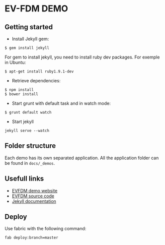 EV-FDM DEMO
===========

## Getting started

- Install Jekyll gem:

```
$ gem install jekyll
```

For gem to install jekyll, you need to install ruby dev packages.
For exemple in Ubuntu:

```
$ apt-get install ruby1.9.1-dev
```

- Retrieve dependencies:

```
$ npm install
$ bower install
```

- Start grunt with default task and in watch mode:

```
$ grunt default watch
```

- Start jekyll

```
jekyll serve --watch
```

## Folder structure

Each demo has its own separated application. All the application folder can be found in `docs/_demos`.

## Usefull links

- [EVFDM demo website](http://evfdmdemo.dev.evaneos.com)
- [EVFDM source code](https://github.com/evaneos/ev-fdm)
- [Jekyll documentation](http://jekyllrb.com/)

## Deploy

Use fabric with the following command:

```
fab deploy:branch=master
```
